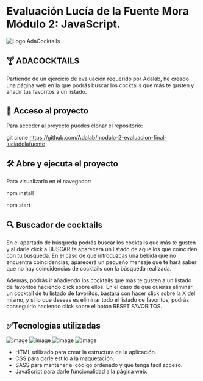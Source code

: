 # Evaluación Lucía de la Fuente Mora Módulo 2: JavaScript.
![Logo AdaCocktails](https://github.com/Adalab/modulo-2-evaluacion-final-luciadelafuente/assets/161826787/11e453b5-f81c-4df2-a27a-734a7a426951)

## 🍸​ **ADACOCKTAILS** 

Partiendo de un ejercicio de evaluación requerido por Adalab, he creado una página web en la que podrás buscar los cocktails que más te gusten y añadir tus favoritos a un listado.

## 📁 **Acceso al proyecto**

Para acceder al proyecto puedes clonar el repositorio:

git clone https://github.com/Adalab/modulo-2-evaluacion-final-luciadelafuente

## 🛠️ **Abre y ejecuta el proyecto**
Para visualizarlo en el navegador:

npm install

npm start

## 🔍​ ​**Buscador de cocktails**

En el apartado de búsqueda podrás buscar los cocktails que más te gusten y al darle click a BUSCAR te aparecerá un listado de aquellos que coinciden con tu búsqueda. En el caso de que introduzcas una bebida que no encuentra coincidencias, aparecerá un pequeño mensaje que te hará saber que no hay coincidencias de cocktails con la búsqueda realizada.

Además, podrás ir añadiendo los cocktails que más te gusten a un listado de favoritos haciendo click sobre ellos. En el caso de que quieras eliminar un cocktail de tu listado de favoritos, bastará con hacer click sobre la X del mismo, y si lo que deseas es eliminar todo el listado de favoritos, podrás conseguirlo haciendo click sobre el botón RESET FAVORITOS.

## ✅**Tecnologías utilizadas**
![image](https://github.com/Adalab/modulo-2-evaluacion-final-luciadelafuente/assets/161826787/d54d56e5-8ba0-42dc-b917-414feaad18bc)
![image](https://github.com/Adalab/modulo-2-evaluacion-final-luciadelafuente/assets/161826787/8aa741b6-d456-4aeb-b7d5-459190c30cdc)
![image](https://github.com/Adalab/modulo-2-evaluacion-final-luciadelafuente/assets/161826787/0d9c1177-6860-4302-be75-1c087dfee7b1)
![image](https://github.com/Adalab/modulo-2-evaluacion-final-luciadelafuente/assets/161826787/e9f31d81-38c7-4fff-9bba-6d498202fd9d)

- HTML utilizado para crear la estructura de la aplicación.
- CSS para darle estilo a la maquetación.
- SASS para mantener el código ordenado y que tenga fácil acceso.
- JavaScript para darle funcionalidad a la página web.
